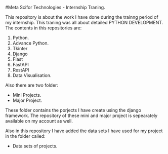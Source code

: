#Meta Scifor Technologies - Internship Traning.

This repository is about the work I have done during the trainng period of my internship.
This traning was all about detailed PYTHON DEVELOPMENT.
The contents in this repositories are:
1. Python.
2. Advance Python.
3. Tkinter
4. Django
5. Flast
6. FastAPI
7. RestAPI
8. Data Visualisation.

Also there are two folder:
- Mini Projects.
- Major Project.

These folder contains the porjects I have create using the django framework.
The repository of these mini and major project is sepearately available on my account as well. 

Also in this repository I have added the data sets I have used for my project in the folder called:
- Data sets of projects.
